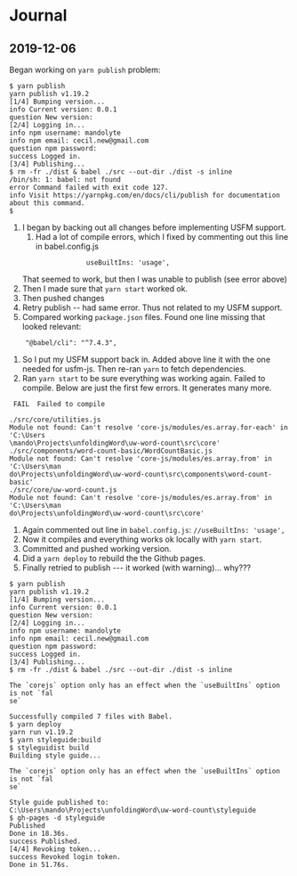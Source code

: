 # Journal

## 2019-12-06

Began working on `yarn publish` problem:

```
$ yarn publish
yarn publish v1.19.2
[1/4] Bumping version...
info Current version: 0.0.1
question New version:
[2/4] Logging in...
info npm username: mandolyte
info npm email: cecil.new@gmail.com
question npm password:
success Logged in.
[3/4] Publishing...
$ rm -fr ./dist & babel ./src --out-dir ./dist -s inline
/bin/sh: 1: babel: not found
error Command failed with exit code 127.
info Visit https://yarnpkg.com/en/docs/cli/publish for documentation about this command.
$
```

1. I began by backing out all changes before implementing USFM support.
    1. Had a lot of compile errors, which I fixed by commenting out this line in babel.config.js
    ```
    				useBuiltIns: 'usage',
    ```
    That seemed to work, but then I was unable to publish (see error above)
1. Then I made sure that `yarn start` worked ok.
1. Then pushed changes
1. Retry publish -- had same error. Thus not related to my USFM support.
1. Compared working `package.json` files. Found one line missing that looked relevant:
```
    "@babel/cli": "^7.4.3",
```
1. So I put my USFM support back in. Added above line it with the one needed for usfm-js. Then re-ran `yarn` to fetch dependencies.
1. Ran `yarn start` to be sure everything was working again. Failed to compile. Below are just the first few errors. It generates many more.
```
 FAIL  Failed to compile

./src/core/utilities.js
Module not found: Can't resolve 'core-js/modules/es.array.for-each' in 'C:\Users
\mando\Projects\unfoldingWord\uw-word-count\src\core'
./src/components/word-count-basic/WordCountBasic.js
Module not found: Can't resolve 'core-js/modules/es.array.from' in 'C:\Users\man
do\Projects\unfoldingWord\uw-word-count\src\components\word-count-basic'
./src/core/uw-word-count.js
Module not found: Can't resolve 'core-js/modules/es.array.from' in 'C:\Users\man
do\Projects\unfoldingWord\uw-word-count\src\core'
```
1. Again commented out line in `babel.config.js`: `//useBuiltIns: 'usage',`
1. Now it compiles and everything works ok locally with `yarn start`.
1. Committed and pushed working version.
1. Did a `yarn deploy` to rebuild the the Github pages.
1. Finally retried to publish --- it worked (with warning)... why???
```
$ yarn publish
yarn publish v1.19.2
[1/4] Bumping version...
info Current version: 0.0.1
question New version:
[2/4] Logging in...
info npm username: mandolyte
info npm email: cecil.new@gmail.com
question npm password:
success Logged in.
[3/4] Publishing...
$ rm -fr ./dist & babel ./src --out-dir ./dist -s inline

The `corejs` option only has an effect when the `useBuiltIns` option is not `fal
se`

Successfully compiled 7 files with Babel.
$ yarn deploy
yarn run v1.19.2
$ yarn styleguide:build
$ styleguidist build
Building style guide...

The `corejs` option only has an effect when the `useBuiltIns` option is not `fal
se`

Style guide published to:
C:\Users\mando\Projects\unfoldingWord\uw-word-count\styleguide
$ gh-pages -d styleguide
Published
Done in 18.36s.
success Published.
[4/4] Revoking token...
success Revoked login token.
Done in 51.76s.
```
